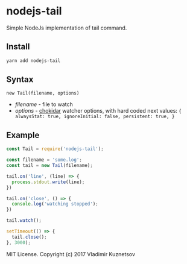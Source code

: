 # nodejs-tail

Simple NodeJs implementation of tail command.
## Install

```js
yarn add nodejs-tail
```

## Syntax

`new Tail(filename, options)`

- _filename_ - file to watch
- _options_ - [chokidar](https://github.com/paulmillr/chokidar) watcher options, with hard coded next values: `{
      alwaysStat: true,
      ignoreInitial: false,
      persistent: true,
    }`

## Example

```js
const Tail = require('nodejs-tail');

const filename = 'some.log';
const tail = new Tail(filename);

tail.on('line', (line) => {
  process.stdout.write(line);
})

tail.on('close', () => {
  console.log('watching stopped');
})

tail.watch();

setTimeout(() => {
  tail.close();
}, 3000);
```


MIT License. Copyright (c) 2017 Vladimir Kuznetsov
